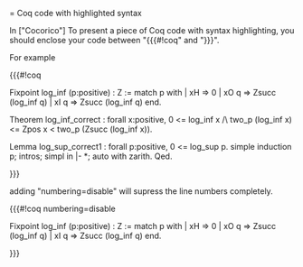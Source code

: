 = Coq code with highlighted syntax

In ["Cocorico"] To present a piece of Coq code with syntax highlighting, you should enclose your code between "{{{#!coq" and "}}}".

For example

{{{#!coq


Fixpoint log_inf (p:positive) : Z :=
  match p with
  | xH => 0   | xO q => Zsucc (log_inf q)   | xI q => Zsucc (log_inf q)   end.

Theorem log_inf_correct :
 forall x:positive,
   0 <= log_inf x /\ two_p (log_inf x) <= Zpos x < two_p (Zsucc (log_inf x)).

Lemma log_sup_correct1 : forall p:positive, 0 <= log_sup p.
simple induction p; intros; simpl in |- *; auto with zarith.
Qed.

}}}

adding "numbering=disable" will supress the line numbers completely. 

{{{#!coq numbering=disable

Fixpoint log_inf (p:positive) : Z :=
  match p with
  | xH => 0   | xO q => Zsucc (log_inf q)   | xI q => Zsucc (log_inf q)   end.

}}}
